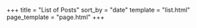 +++
title = "List of Posts"
sort_by = "date"
template = "list.html"
page_template = "page.html"
+++
